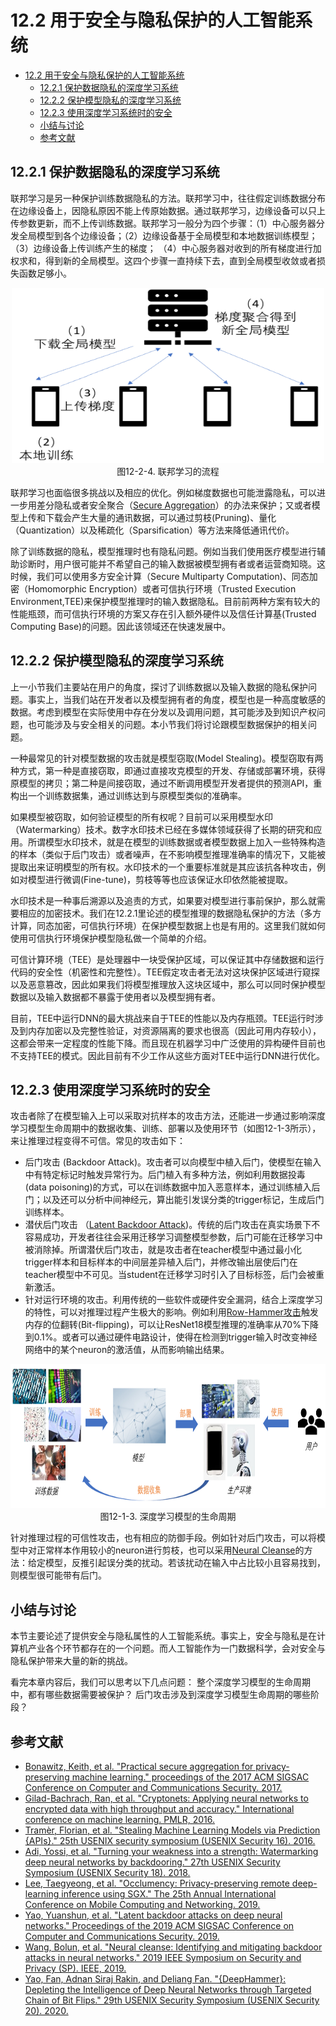<!--Copyright © Microsoft Corporation. All rights reserved.
  适用于[License](https://github.com/microsoft/AI-System/blob/main/LICENSE)版权许可-->

# 12.2 用于安全与隐私保护的人工智能系统

- [12.2 用于安全与隐私保护的人工智能系统](#122-用于安全与隐私保护的人工智能系统)
  - [12.2.1 保护数据隐私的深度学习系统](#1221-保护数据隐私的深度学习系统)
  - [12.2.2 保护模型隐私的深度学习系统](#1222-保护模型隐私的深度学习系统)
  - [12.2.3 使用深度学习系统时的安全](#1223-使用深度学习系统时的安全)
  - [小结与讨论](#小结与讨论)
  - [参考文献](#参考文献)

## 12.2.1 保护数据隐私的深度学习系统

联邦学习是另一种保护训练数据隐私的方法。联邦学习中，往往假定训练数据分布在边缘设备上，因隐私原因不能上传原始数据。通过联邦学习，边缘设备可以只上传参数更新，而不上传训练数据。联邦学习一般分为四个步骤：（1）中心服务器分发全局模型到各个边缘设备；（2）边缘设备基于全局模型和本地数据训练模型； （3）边缘设备上传训练产生的梯度； （4）中心服务器对收到的所有梯度进行加权求和，得到新的全局模型。这四个步骤一直持续下去，直到全局模型收敛或者损失函数足够小。

<center> <img src="./img/2/12-2-4-fed.png" width="500" height="280" /></center>
<center>图12-2-4. 联邦学习的流程</center>

联邦学习也面临很多挑战以及相应的优化。例如梯度数据也可能泄露隐私，可以进一步用差分隐私或者安全聚合（[Secure Aggregation](https://dl.acm.org/doi/pdf/10.1145/3133956.3133982)）的办法来保护；又或者模型上传和下载会产生大量的通讯数据，可以通过剪枝(Pruning)、量化（Quantization）以及稀疏化（Sparsification）等方法来降低通讯代价。

除了训练数据的隐私，模型推理时也有隐私问题。例如当我们使用医疗模型进行辅助诊断时，用户很可能并不希望自己的输入数据被模型拥有者或者运营商知晓。这时候，我们可以使用多方安全计算（Secure Multiparty Computation)、同态加密（Homomorphic Encryption）或者可信执行环境（Trusted Execution Environment,TEE)来保护模型推理时的输入数据隐私。目前前两种方案有较大的性能瓶颈，而可信执行环境的方案又存在引入额外硬件以及信任计算基(Trusted Computing Base)的问题。因此该领域还在快速发展中。

## 12.2.2 保护模型隐私的深度学习系统

上一小节我们主要站在用户的角度，探讨了训练数据以及输入数据的隐私保护问题。事实上，当我们站在开发者以及模型拥有者的角度，模型也是一种高度敏感的数据。考虑到模型在实际使用中存在分发以及调用问题，其可能涉及到知识产权问题，也可能涉及与安全相关的问题。本小节我们将讨论跟模型数据保护的相关问题。

一种最常见的针对模型数据的攻击就是模型窃取(Model Stealing)。模型窃取有两种方式，第一种是直接窃取，即通过直接攻克模型的开发、存储或部署环境，获得原模型的拷贝；第二种是间接窃取，通过不断调用模型开发者提供的预测API，重构出一个训练数据集，通过训练达到与原模型类似的准确率。

如果模型被窃取，如何验证模型的所有权呢？目前可以采用模型水印（Watermarking）技术。数字水印技术已经在多媒体领域获得了长期的研究和应用。所谓模型水印技术，就是在模型的训练数据或者模型数据上加入一些特殊构造的样本（类似于后门攻击）或者噪声，在不影响模型推理准确率的情况下，又能被提取出来证明模型的所有权。水印技术的一个重要标准就是其应该抗各种攻击，例如对模型进行微调(Fine-tune)，剪枝等等也应该保证水印依然能被提取。

水印技术是一种事后溯源以及追责的方式，如果要对模型进行事前保护，那么就需要相应的加密技术。我们在12.2.1里论述的模型推理的数据隐私保护的方法（多方计算，同态加密，可信执行环境）在保护模型数据上也是有用的。这里我们就如何使用可信执行环境保护模型隐私做一个简单的介绍。

可信计算环境（TEE）是处理器中一块受保护区域，可以保证其中存储数据和运行代码的安全性（机密性和完整性）。TEE假定攻击者无法对这块保护区域进行窥探以及恶意篡改，因此如果我们将模型推理放入这块区域中，那么可以同时保护模型数据以及输入数据都不暴露于使用者以及模型拥有者。

目前，TEE中运行DNN的最大挑战来自于TEE的性能以及内存瓶颈。TEE运行时涉及到内存加密以及完整性验证，对资源隔离的要求也很高（因此可用内存较小），这都会带来一定程度的性能下降。而且现在机器学习中广泛使用的异构硬件目前也不支持TEE的模式。因此目前有不少工作从这些方面对TEE中运行DNN进行优化。


## 12.2.3 使用深度学习系统时的安全

攻击者除了在模型输入上可以采取对抗样本的攻击方法，还能进一步通过影响深度学习模型生命周期中的数据收集、训练、部署以及使用环节（如图12-1-3所示），来让推理过程变得不可信。常见的攻击如下：

- 后门攻击 (Backdoor Attack)。攻击者可以向模型中植入后门，使模型在输入中有特定标记时触发异常行为。后门植入有多种方法，例如利用数据投毒(data poisoning)的方式，可以在训练数据中加入恶意样本，通过训练植入后门；以及还可以分析中间神经元，算出能引发误分类的trigger标记，生成后门训练样本。
- 潜伏后门攻击 （[Latent Backdoor Attack](https://dl.acm.org/doi/pdf/10.1145/3319535.3354209))。传统的后门攻击在真实场景下不容易成功，开发者往往会采用迁移学习调整模型参数，后门可能在迁移学习中被消除掉。所谓潜伏后门攻击，就是攻击者在teacher模型中通过最小化trigger样本和目标样本的中间层差异植入后门，并修改输出层使后门在teacher模型中不可见。当student在迁移学习时引入了目标标签，后门会被重新激活。
- 针对运行环境的攻击。利用传统的一些软件或硬件安全漏洞，结合上深度学习的特性，可以对推理过程产生极大的影响。例如利用[Row-Hammer攻击](https://www.usenix.org/system/files/sec20-yao.pdf)触发内存的位翻转(Bit-flipping)，可以让ResNet18模型推理的准确率从70%下降到0.1%。或者可以通过硬件电路设计，使得在检测到trigger输入时改变神经网络中的某个neuron的激活值，从而影响输出结果。

<center> <img src="./img/1/12-1-3-lifecycle.png" width="640" height="230" /></center>
<center>图12-1-3. 深度学习模型的生命周期</center>

针对推理过程的可信性攻击，也有相应的防御手段。例如针对后门攻击，可以将模型中对正常样本作用较小的neuron进行剪枝，也可以采用[Neural Cleanse](https://arxiv.org/abs/1412.6572)的方法：给定模型，反推引起误分类的扰动。若该扰动在输入中占比较小且容易找到，则模型很可能带有后门。


## 小结与讨论

本节主要论述了提供安全与隐私属性的人工智能系统。事实上，安全与隐私是在计算机产业各个环节都存在的一个问题。而人工智能作为一门数据科学，会对安全与隐私保护带来大量的新的挑战。

看完本章内容后，我们可以思考以下几点问题：
整个深度学习模型的生命周期中，都有哪些数据需要被保护？
后门攻击涉及到深度学习模型生命周期的哪些阶段？

## 参考文献

- [Bonawitz, Keith, et al. "Practical secure aggregation for privacy-preserving machine learning." proceedings of the 2017 ACM SIGSAC Conference on Computer and Communications Security. 2017.](https://dl.acm.org/doi/pdf/10.1145/3133956.3133982)
- [Gilad-Bachrach, Ran, et al. "Cryptonets: Applying neural networks to encrypted data with high throughput and accuracy." International conference on machine learning. PMLR, 2016.](http://proceedings.mlr.press/v48/gilad-bachrach16.pdf)
- [Tramèr, Florian, et al. "Stealing Machine Learning Models via Prediction {APIs}." 25th USENIX security symposium (USENIX Security 16). 2016.](https://www.usenix.org/system/files/conference/usenixsecurity16/sec16_paper_tramer.pdf)
- [Adi, Yossi, et al. "Turning your weakness into a strength: Watermarking deep neural networks by backdooring." 27th USENIX Security Symposium (USENIX Security 18). 2018.](https://www.usenix.org/system/files/conference/usenixsecurity18/sec18-adi.pdf)
- [Lee, Taegyeong, et al. "Occlumency: Privacy-preserving remote deep-learning inference using SGX." The 25th Annual International Conference on Mobile Computing and Networking. 2019.](https://dl.acm.org/doi/pdf/10.1145/3300061.3345447)
- [Yao, Yuanshun, et al. "Latent backdoor attacks on deep neural networks." Proceedings of the 2019 ACM SIGSAC Conference on Computer and Communications Security. 2019.](https://dl.acm.org/doi/pdf/10.1145/3319535.3354209)
- [Wang, Bolun, et al. "Neural cleanse: Identifying and mitigating backdoor attacks in neural networks." 2019 IEEE Symposium on Security and Privacy (SP). IEEE, 2019.](https://arxiv.org/abs/1412.6572)
- [Yao, Fan, Adnan Siraj Rakin, and Deliang Fan. "{DeepHammer}: Depleting the Intelligence of Deep Neural Networks through Targeted Chain of Bit Flips." 29th USENIX Security Symposium (USENIX Security 20). 2020.](https://www.usenix.org/system/files/sec20-yao.pdf)